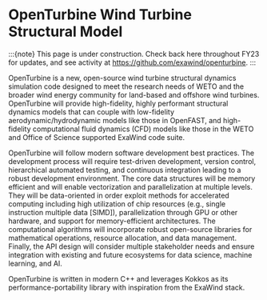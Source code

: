 # OpenTurbine Wind Turbine Structural Model

:::{note}
This page is under construction. Check back here throughout FY23
for updates, and see activity at https://github.com/exawind/openturbine.
:::

OpenTurbine is a new, open-source wind turbine structural dynamics simulation
code designed to meet the research needs of WETO and the broader wind energy
community for land-based and offshore wind turbines.
OpenTurbine will provide high-fidelity, highly performant
structural dynamics models that can couple with low-fidelity
aerodynamic/hydrodynamic models like those in OpenFAST, and high-fidelity
computational fluid dynamics (CFD) models like those in the WETO and Office
of Science supported ExaWind code suite.

OpenTurbine will follow modern software development best practices. The
development process will require test-driven development, version control,
hierarchical automated testing, and continuous integration leading to a
robust development environment. The core data structures will be memory
efficient and will enable vectorization and parallelization at multiple
levels. They will be data-oriented in order exploit methods for accelerated
computing including high utilization of chip resources (e.g., single
instruction multiple data [SIMD]), parallelization through GPU or other
hardware, and support for memory-efficient architectures. The computational
algorithms will incorporate robust open-source libraries for mathematical
operations, resource allocation, and data management. Finally, the API
design will consider multiple stakeholder needs and ensure integration
with existing and future ecosystems for data science, machine learning,
and AI.

OpenTurbine is written in modern C++ and leverages Kokkos as its
performance-portability library with inspiration from the ExaWind stack.

```{tableofcontents}
```
